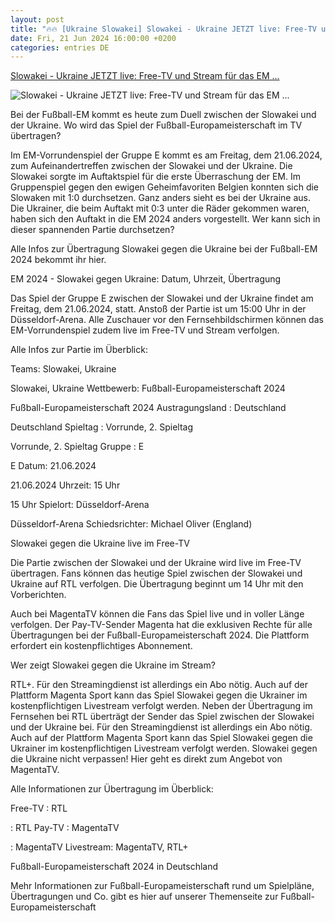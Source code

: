 ```yaml
---
layout: post
title: "🔥🔥 [Ukraine Slowakei] Slowakei - Ukraine JETZT live: Free-TV und Stream für das EM ..."
date: Fri, 21 Jun 2024 16:00:00 +0200
categories: entries DE
---
```

[Slowakei - Ukraine JETZT live: Free-TV und Stream für das EM ...](https://www.swp.de/unterhaltung/tv/slowakei-gegen-ukraine-heute-live-wer-uebertraegt-das-em-spiel-im-tv-und-stream-728096-74048895.html)

![Slowakei - Ukraine JETZT live: Free-TV und Stream für das EM ...](https://www.swp.de/imgs/07/1/3/4/7/3/0/9/3/9/tok_6a41ebadeb1501e1f7300baf820d27d7/w1200_h675_x750_y422_LD_RNIHfg3YhtGs-f466fa004d1fbeb3.jpeg)

Bei der Fußball-EM kommt es heute zum Duell zwischen der Slowakei und der Ukraine. Wo wird das Spiel der Fußball-Europameisterschaft im TV übertragen?

Im EM-Vorrundenspiel der Gruppe E kommt es am Freitag, dem 21.06.2024, zum Aufeinandertreffen zwischen der Slowakei und der Ukraine. Die Slowakei sorgte im Auftaktspiel für die erste Überraschung der EM. Im Gruppenspiel gegen den ewigen Geheimfavoriten Belgien konnten sich die Slowaken mit 1:0 durchsetzen. Ganz anders sieht es bei der Ukraine aus. Die Ukrainer, die beim Auftakt mit 0:3 unter die Räder gekommen waren, haben sich den Auftakt in die EM 2024 anders vorgestellt. Wer kann sich in dieser spannenden Partie durchsetzen?

Alle Infos zur Übertragung Slowakei gegen die Ukraine bei der Fußball-EM 2024 bekommt ihr hier.

EM 2024 - Slowakei gegen Ukraine: Datum, Uhrzeit, Übertragung

Das Spiel der Gruppe E zwischen der Slowakei und der Ukraine findet am Freitag, dem 21.06.2024, statt. Anstoß der Partie ist um 15:00 Uhr in der Düsseldorf-Arena. Alle Zuschauer vor den Fernsehbildschirmen können das EM-Vorrundenspiel zudem live im Free-TV und Stream verfolgen.

Alle Infos zur Partie im Überblick:

Teams: Slowakei, Ukraine

Slowakei, Ukraine Wettbewerb: Fußball-Europameisterschaft 2024

Fußball-Europameisterschaft 2024 Austragungsland : Deutschland

Deutschland Spieltag : Vorrunde, 2. Spieltag

Vorrunde, 2. Spieltag Gruppe : E

E Datum: 21.06.2024

21.06.2024 Uhrzeit: 15 Uhr

15 Uhr Spielort: Düsseldorf-Arena

Düsseldorf-Arena Schiedsrichter: Michael Oliver (England)

Slowakei gegen die Ukraine live im Free-TV

Die Partie zwischen der Slowakei und der Ukraine wird live im Free-TV übertragen. Fans können das heutige Spiel zwischen der Slowakei und Ukraine auf RTL verfolgen. Die Übertragung beginnt um 14 Uhr mit den Vorberichten.

Auch bei MagentaTV können die Fans das Spiel live und in voller Länge verfolgen. Der Pay-TV-Sender Magenta hat die exklusiven Rechte für alle Übertragungen bei der Fußball-Europameisterschaft 2024. Die Plattform erfordert ein kostenpflichtiges Abonnement.

Wer zeigt Slowakei gegen die Ukraine im Stream?

RTL+. Für den Streamingdienst ist allerdings ein Abo nötig. Auch auf der Plattform Magenta Sport kann das Spiel Slowakei gegen die Ukrainer im kostenpflichtigen Livestream verfolgt werden. Neben der Übertragung im Fernsehen bei RTL überträgt der Sender das Spiel zwischen der Slowakei und der Ukraine bei. Für den Streamingdienst ist allerdings ein Abo nötig. Auch auf der Plattform Magenta Sport kann das Spiel Slowakei gegen die Ukrainer im kostenpflichtigen Livestream verfolgt werden. Slowakei gegen die Ukraine nicht verpassen! Hier geht es direkt zum Angebot von MagentaTV.

Alle Informationen zur Übertragung im Überblick:

Free-TV : RTL

: RTL Pay-TV : MagentaTV

: MagentaTV Livestream: MagentaTV, RTL+

Fußball-Europameisterschaft 2024 in Deutschland

Mehr Informationen zur Fußball-Europameisterschaft rund um Spielpläne, Übertragungen und Co. gibt es hier auf unserer Themenseite zur Fußball-Europameisterschaft

